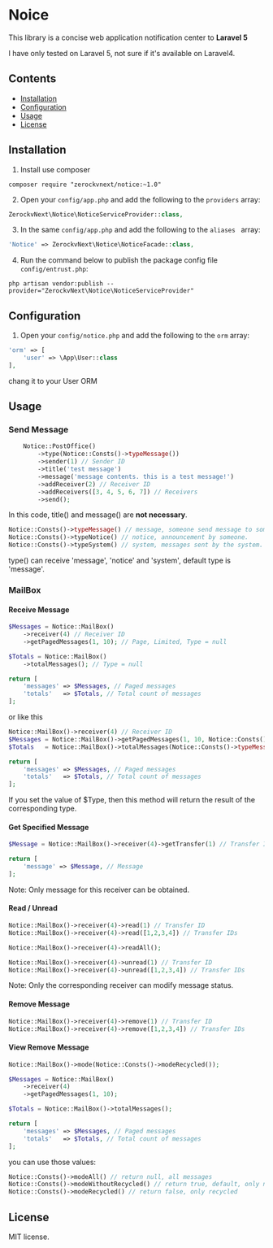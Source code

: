 # Noice

This library is a concise web application notification center to **Laravel 5**

I have only tested on Laravel 5, not sure if it's available on Laravel4.

## Contents
- [Installation](#installation)
- [Configuration](#configuration)
- [Usage](#usage)
- [License](#license)

## Installation

1. Install use composer
```shell
composer require "zerockvnext/notice:~1.0"
```

2) Open your `config/app.php` and add the following to the `providers` array:

```php
ZerockvNext\Notice\NoticeServiceProvider::class,
```

3) In the same `config/app.php` and add the following to the `aliases ` array:

```php
'Notice' => ZerockvNext\Notice\NoticeFacade::class,
```

4) Run the command below to publish the package config file `config/entrust.php`:

```shell
php artisan vendor:publish --provider="ZerockvNext\Notice\NoticeServiceProvider"
```

## Configuration

1. Open your `config/notice.php` and add the following to the `orm` array:

```php
'orm' => [
    'user' => \App\User::class
],
```
chang it to your User ORM

## Usage

### Send Message

```php
    Notice::PostOffice()
        ->type(Notice::Consts()->typeMessage())
        ->sender(1) // Sender ID
        ->title('test message')
        ->message('message contents. this is a test message!')
        ->addReceiver(2) // Receiver ID
        ->addReceivers([3, 4, 5, 6, 7]) // Receivers
        ->send();
```

In this code, title() and message() are **not necessary**.

```php
Notice::Consts()->typeMessage() // message, someone send message to someone else.
Notice::Consts()->typeNotice() // notice, announcement by someone.
Notice::Consts()->typeSystem() // system, messages sent by the system.
```

type() can receive 'message', 'notice' and 'system', default type is 'message'.

### MailBox

#### Receive Message

```php
$Messages = Notice::MailBox()
    ->receiver(4) // Receiver ID
    ->getPagedMessages(1, 10); // Page, Limited, Type = null

$Totals = Notice::MailBox()
    ->totalMessages(); // Type = null

return [
    'messages' => $Messages, // Paged messages
    'totals'   => $Totals, // Total count of messages
];
```

or like this

```php
Notice::MailBox()->receiver(4) // Receiver ID
$Messages = Notice::MailBox()->getPagedMessages(1, 10, Notice::Consts()->typeMessage());
$Totals   = Notice::MailBox()->totalMessages(Notice::Consts()->typeMessage());

return [
    'messages' => $Messages, // Paged messages
    'totals'   => $Totals, // Total count of messages
];
```

If you set the value of $Type, then this method will return the result of the corresponding type.

#### Get Specified Message

```php
$Message = Notice::MailBox()->receiver(4)->getTransfer(1) // Transfer ID

return [
    'message' => $Message, // Message
];
```
Note: Only message for this receiver can be obtained.

#### Read / Unread

```php
Notice::MailBox()->receiver(4)->read(1) // Transfer ID
Notice::MailBox()->receiver(4)->read([1,2,3,4]) // Transfer IDs

Notice::MailBox()->receiver(4)->readAll();

Notice::MailBox()->receiver(4)->unread(1) // Transfer ID
Notice::MailBox()->receiver(4)->unread([1,2,3,4]) // Transfer IDs
```
Note: Only the corresponding receiver can modify message status.

#### Remove Message
```php
Notice::MailBox()->receiver(4)->remove(1) // Transfer ID
Notice::MailBox()->receiver(4)->remove([1,2,3,4]) // Transfer IDs
```

#### View Remove Message
```php
Notice::MailBox()->mode(Notice::Consts()->modeRecycled());

$Messages = Notice::MailBox()
    ->receiver(4)
    ->getPagedMessages(1, 10);

$Totals = Notice::MailBox()->totalMessages();

return [
    'messages' => $Messages, // Paged messages
    'totals'   => $Totals, // Total count of messages
];
```

you can use those values:

```php
Notice::Consts()->modeAll() // return null, all messages
Notice::Consts()->modeWithoutRecycled() // return true, default, only not recycled
Notice::Consts()->modeRecycled() // return false, only recycled
```

## License
MIT license.
